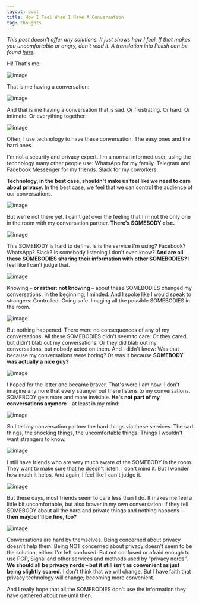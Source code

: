```yaml
---
layout: post
title: How I Feel When I Have A Conversation
tag: thoughts
---
```


*This post doesn't offer any solutions. It just shows how I feel. If that makes you uncomfortable or angry, don't read it. A translation into Polish can be found [here](http://www.dobreprogramy.pl/Jak-sie-czuje-rozmawiajac,Blog,77350.html).*

Hi! That's me:

![image](/pic/160809_Sketches-13.png)

That is me having a conversation:

![image](/pic/160809_Sketches-12.png)

And that is me having a conversation that is sad. Or frustrating. Or hard. Or intimate. Or everything together:

![image](/pic/160809_Sketches-11.png)

Often, I use technology to have these conversation: The easy ones and the hard ones.

I'm not a security and privacy expert. I'm a normal informed user, using the technology many other people use: WhatsApp for my family. Telegram and Facebook Messenger for my friends. Slack for my coworkers.

**Technology, in the best case, shouldn't make us feel like we need to care about privacy.** In the best case, we feel that we can control the audience of our conversations.

![image](/pic/160809_Sketches-10.png)

But we're not there yet. I can't get over the feeling that I'm not the only one in the room with my conversation partner. **There's SOMEBODY else.**

![image](/pic/160809_Sketches-09.png)

This SOMEBODY is hard to define. Is is the service I'm using? Facebook? WhatsApp? Slack? Is somebody listening I don't even know? **And are all these SOMEBODIES sharing their information with other SOMEBODIES?** I feel like I can't judge that.

![image](/pic/160809_Sketches-08.png)

Knowing – **or rather: not knowing** – about these SOMEBODIES changed my conversations. In the beginning, I minded. And I spoke like I would speak to strangers: Controlled. Going safe. Imaging all the possible SOMEBODIES in the room.

![image](/pic/160809_Sketches-02.png)

But nothing happened. There were no consequences of any of my conversations. All these SOMEBODIES didn't seem to care. Or they cared, but didn't blab out my conversations. Or they did blab out my conversations, but nobody acted on them. And I didn't know: Was that because my conversations were boring? Or was it because **SOMEBODY was actually a nice guy?**

![image](/pic/160809_Sketches-03.png)

I hoped for the latter and became braver. That's were I am now: I don't imagine anymore that every stranger out there listens to my conversations. SOMEBODY gets more and more invisible. **He's not part of my conversations anymore** – at least in my mind:

![image](/pic/160809_Sketches-05.png)

So I tell my conversation partner the hard things via these services. The sad things, the shocking things, the uncomfortable things: Things I wouldn't want strangers to know.  

![image](/pic/160809_Sketches-04.png)

I still have friends who are very much aware of the SOMEBODY in the room. They want to make sure that he doesn't listen. I don't mind it. But I wonder how much it helps. And again, I feel like I can't judge it.

![image](/pic/160809_Sketches-06.png)

But these days, most friends seem to care less than I do. It makes me feel a little bit uncomfortable, but also braver in my own conversation: If they tell SOMEBODY about all the hard and private things and nothing happens – **then maybe I'll be fine, too?**

![image](/pic/160809_Sketches-07.png)

Conversations are hard by themselves. Being concerned about privacy doesn't help them. Being NOT concerned about privacy doesn't seem to be the solution, either. I'm left confused. But not confused or afraid enough to use PGP, Signal and other services and methods used by "privacy nerds". **We should all be privacy nerds – but it still isn't as convenient as just being slightly scared.** I don't think that we will change. But I have faith that privacy technology will change; becoming more convenient.

And I really hope that all the SOMEBODIES don't use the information they have gathered about me until then.
